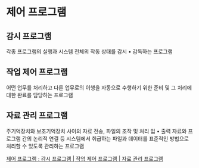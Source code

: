 # 제어 프로그램

## 감시 프로그램

각종 프로그램의 실행과 시스템 전체의 작동 상태를 감시 • 감독하는 프로그램

## 작업 제어 프로그램

어떤 업무를 처리하고 다른 업무로의 이행을 자동으로 수행하기 위한 준비 및 그 처리에 대한 완료를 담당하는 프로그램

## 자료 관리 프로그램

주기억장치와 보조기억장치 사이의 자료 전송, 파일의 조작 및 처리 입 • 출력 자료와 프로그램 간의 논리적 연결 등 시스템에서 취급하는 파일과 데이터를 표준적인 방법으로 처리할 수 있도록 관리하는 프로그램

[제어 프로그램 : 감시 프로그램 | 작업 제어 프로그램 | 자료 관리 프로그램](%E1%84%8C%E1%85%A6%E1%84%8B%E1%85%A5%20%E1%84%91%E1%85%B3%E1%84%85%E1%85%A9%E1%84%80%E1%85%B3%E1%84%85%E1%85%A2%E1%86%B7%20%E1%84%80%E1%85%A1%E1%86%B7%E1%84%89%E1%85%B5%20%E1%84%91%E1%85%B3%E1%84%85%E1%85%A9%E1%84%80%E1%85%B3%E1%84%85%E1%85%A2%E1%86%B7%20%E1%84%8C%E1%85%A1%E1%86%A8%E1%84%8B%E1%85%A5%E1%86%B8%20%E1%84%8C%E1%85%A6%E1%84%8B%E1%85%A5%20%E1%84%91%E1%85%B3%E1%84%85%E1%85%A9%E1%84%80%E1%85%B3%E1%84%85%201d0f507d4e1b46f4b70a7152005673b4.md)